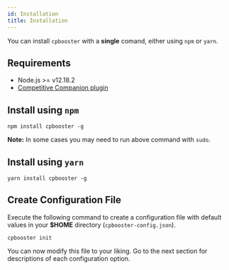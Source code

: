 ```yaml
---
id: Installation
title: Installation
---
```


You can install `cpbooster` with a **single** comand, either using `npm` or `yarn`.

## Requirements

- Node.js >= v12.18.2
- [Competitive Companion plugin](https://github.com/jmerle/competitive-companion)

## Install using `npm`

```shell
npm install cpbooster -g
```

**Note:** In some cases you may need to run above command with `sudo`.

## Install using `yarn`

```shell
yarn install cpbooster -g
```

## Create Configuration File

Execute the following command to create a configuration file with default values in your **$HOME** directory (`cpbooster-config.json`).

```shell
cpbooster init
```

You can now modify this file to your liking. Go to the next section for descriptions of each configuration option.
